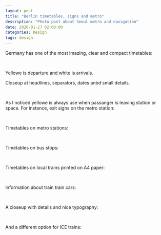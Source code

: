 ```yaml
---
layout: post
title: "Berlin timetables, signs and metro"
description: "Photo post about Seoul metro and navigation"
date: 2020-01-27 02:00:00
categories: Design
tags: design
---
```


Germany has one of the most imazing, clear and compact timetables:

<img src="/assets/images/lazy.png" alt="Navigation system signs Berlin" data-echo="/blog_img/berlin/railway_timetable.jpeg">

<img src="/assets/images/lazy.png" alt="Navigation system signs Berlin" data-echo="/blog_img/berlin/railway_timetable2.jpeg">

Yellowe is departure and white is arrivals.

Closeup at headlines, separators, dates anbd small details.

<img src="/assets/images/lazy.png" alt="Navigation system signs Berlin" data-echo="/blog_img/berlin/railway_timetable3.jpeg">

<img src="/assets/images/lazy.png" alt="Navigation system signs Berlin" data-echo="/blog_img/berlin/railway_timetable4.jpeg">



As I noticed yellowe is always use when passanger is leaving station or space. For instance, exit signs on the metro station:

<img src="/assets/images/lazy.png" alt="Navigation system signs Berlin" data-echo="/blog_img/berlin/exitsign.jpeg">

<img src="/assets/images/lazy.png" alt="Navigation system signs Berlin" data-echo="/blog_img/berlin/exitsign2.jpeg">



Timetables on metro stations:

<img src="/assets/images/lazy.png" alt="Navigation system signs Berlin" data-echo="/blog_img/berlin/ubahn_timetable.jpeg">

<img src="/assets/images/lazy.png" alt="Navigation system signs Berlin" data-echo="/blog_img/berlin/ubahn_timetable2.jpeg">



Timetables on bus stops:

<img src="/assets/images/lazy.png" alt="Navigation system signs Berlin" data-echo="/blog_img/berlin/bus_timetable.jpeg">



Timetables on local trains printed on A4 paper:

<img src="/assets/images/lazy.png" alt="Navigation system signs Berlin" data-echo="/blog_img/berlin/sbahn_timetable.jpeg">



Information about train train cars:

<img src="/assets/images/lazy.png" alt="Navigation system signs Berlin" data-echo="/blog_img/berlin/train_cars.jpeg">

A closeup with details and nice typography:

<img src="/assets/images/lazy.png" alt="Navigation system signs Berlin" data-echo="/blog_img/berlin/train_cars2.jpeg">

And a different option for ICE trains:

<img src="/assets/images/lazy.png" alt="Navigation system signs Berlin" data-echo="/blog_img/berlin/train_cars3.jpeg">

